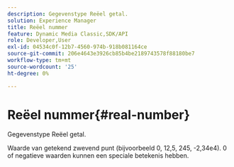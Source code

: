 ```yaml
---
description: Gegevenstype Reëel getal.
solution: Experience Manager
title: Reëel nummer
feature: Dynamic Media Classic,SDK/API
role: Developer,User
exl-id: 04534c0f-12b7-4560-974b-918b081164ce
source-git-commit: 206e4643e3926cb85b4be2189743578f88180be7
workflow-type: tm+mt
source-wordcount: '25'
ht-degree: 0%

---
```


# Reëel nummer{#real-number}

Gegevenstype Reëel getal.

Waarde van getekend zwevend punt (bijvoorbeeld 0, 12,5, 245, -2,34e4). 0 of negatieve waarden kunnen een speciale betekenis hebben.

